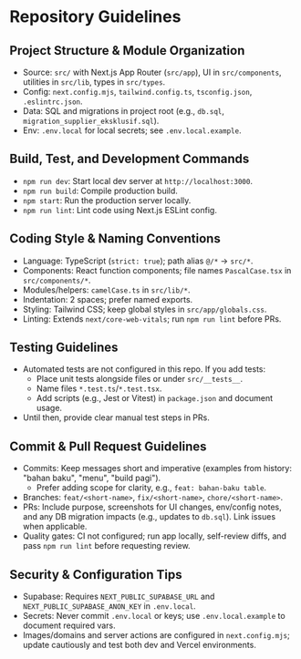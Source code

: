 # Repository Guidelines

## Project Structure & Module Organization
- Source: `src/` with Next.js App Router (`src/app`), UI in `src/components`, utilities in `src/lib`, types in `src/types`.
- Config: `next.config.mjs`, `tailwind.config.ts`, `tsconfig.json`, `.eslintrc.json`.
- Data: SQL and migrations in project root (e.g., `db.sql`, `migration_supplier_eksklusif.sql`).
- Env: `.env.local` for local secrets; see `.env.local.example`.

## Build, Test, and Development Commands
- `npm run dev`: Start local dev server at `http://localhost:3000`.
- `npm run build`: Compile production build.
- `npm start`: Run the production server locally.
- `npm run lint`: Lint code using Next.js ESLint config.

## Coding Style & Naming Conventions
- Language: TypeScript (`strict: true`); path alias `@/*` → `src/*`.
- Components: React function components; file names `PascalCase.tsx` in `src/components/*`.
- Modules/helpers: `camelCase.ts` in `src/lib/*`.
- Indentation: 2 spaces; prefer named exports.
- Styling: Tailwind CSS; keep global styles in `src/app/globals.css`.
- Linting: Extends `next/core-web-vitals`; run `npm run lint` before PRs.

## Testing Guidelines
- Automated tests are not configured in this repo. If you add tests:
  - Place unit tests alongside files or under `src/__tests__`.
  - Name files `*.test.ts`/`*.test.tsx`.
  - Add scripts (e.g., Jest or Vitest) in `package.json` and document usage.
- Until then, provide clear manual test steps in PRs.

## Commit & Pull Request Guidelines
- Commits: Keep messages short and imperative (examples from history: "bahan baku", "menu", "build pagi").
  - Prefer adding scope for clarity, e.g., `feat: bahan-baku table`.
- Branches: `feat/<short-name>`, `fix/<short-name>`, `chore/<short-name>`.
- PRs: Include purpose, screenshots for UI changes, env/config notes, and any DB migration impacts (e.g., updates to `db.sql`). Link issues when applicable.
- Quality gates: CI not configured; run app locally, self-review diffs, and pass `npm run lint` before requesting review.

## Security & Configuration Tips
- Supabase: Requires `NEXT_PUBLIC_SUPABASE_URL` and `NEXT_PUBLIC_SUPABASE_ANON_KEY` in `.env.local`.
- Secrets: Never commit `.env.local` or keys; use `.env.local.example` to document required vars.
- Images/domains and server actions are configured in `next.config.mjs`; update cautiously and test both dev and Vercel environments.

